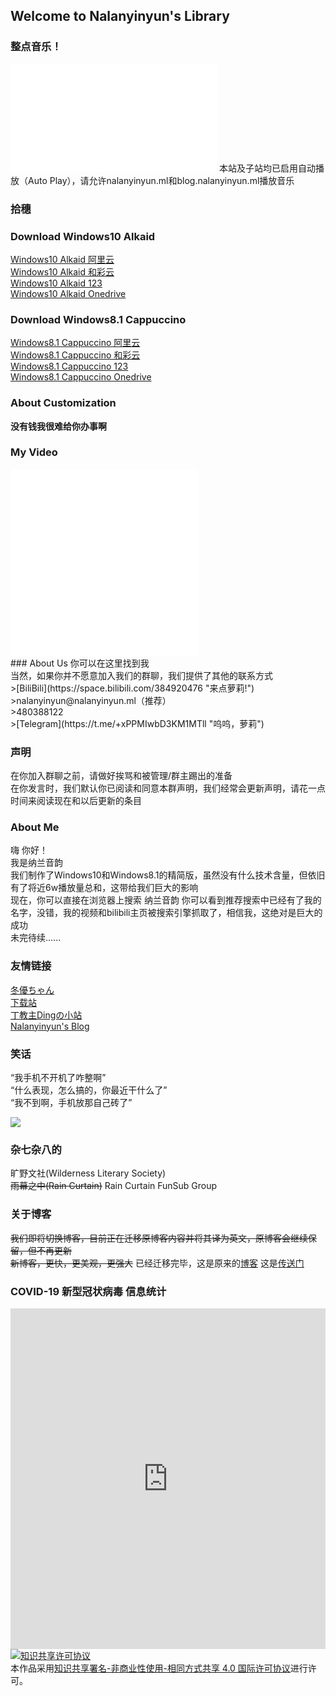 ## Welcome to Nalanyinyun's Library  
### 整点音乐！
<iframe frameborder="no" border="0" marginwidth="0" marginheight="0" width=330 height=86 src="//music.163.com/outchain/player?type=2&id=1366519117&auto=1&height=66"></iframe>
<iframe frameborder="no" border="0" marginwidth="0" marginheight="0" width=330 height=86 src="//music.163.com/outchain/player?type=2&id=1317507921&auto=0&height=66"></iframe>  
本站及子站均已启用自动播放（Auto Play），请允许nalanyinyun.ml和blog.nalanyinyun.ml播放音乐  

### 拾穗  
<span id="jinrishici-sentence"></span>
<script src="https://sdk.jinrishici.com/v2/browser/jinrishici.js" charset="utf-8"></script>

### Download Windows10 Alkaid<br>
[Windows10 Alkaid 阿里云](https://download.fuibafuyu.top/Ali/System/Windows/Lite/Windows10%20Alkaid%20by%20nalanyinyun.iso "涩涩 涩涩!")<br>
[Windows10 Alkaid 和彩云](https://download1.fuibafuyu.top/d/139/System/Windows/Lite/Windows10%20Alkaid%20by%20nalanyinyun.iso "让我摸摸奶子")<br>
[Windows10 Alkaid 123](https://download1.fuibafuyu.top/d/123/System/Windows/Lite/Windows10%20Alkaid%20by%20nalanyinyun.iso)  
[Windows10 Alkaid Onedrive](https://download.fuibafuyu.top/OD/System/Windows/Lite/Windows10%20Alkaid%20by%20nalanyinyun.iso)  
### Download Windows8.1 Cappuccino  
[Windows8.1 Cappuccino 阿里云](https://dl.fuyu.ml/Ali/System/Windows/Lite/Windows8.1%20Cappuccino.iso "小萝莉来找我!")<br>
[Windows8.1 Cappuccino 和彩云](https://download1.fuibafuyu.top/d/139/System/Windows/Lite/Windows8.1%20Cappuccino.iso "没有骚话了")<br>
[Windows8.1 Cappuccino 123](https://download1.fuibafuyu.top/d/123/System/Windows/Lite/Windows8.1%20Cappuccino.iso "为啥冬优整一堆分流")  
[Windows8.1 Cappuccino Onedrive](https://download.fuibafuyu.top/OD/System/Windows/Lite/Windows8.1%20Cappuccino.iso)
### About Customization<br>
**没有钱我很难给你办事啊**<br>

### My Video<br>
<iframe src="//player.bilibili.com/player.html?aid=296463240&bvid=BV1sF411n7va&cid=506523758&page=1" scrolling="no" border="0" frameborder="no" framespacing="0" allowfullscreen="true"> </iframe>
<iframe src="//player.bilibili.com/player.html?aid=509249820&bvid=BV1vu411X7gX&cid=514645592&page=1" scrolling="no" border="0" frameborder="no" framespacing="0" allowfullscreen="true"> </iframe><br>
### About Us
你可以在这里找到我<br>
当然，如果你并不愿意加入我们的群聊，我们提供了其他的联系方式<br>
>[BiliBili](https://space.bilibili.com/384920476 "来点萝莉!")<br>
>nalanyinyun@nalanyinyun.ml（推荐）<br>
>480388122<br>
>[Telegram](https://t.me/+xPPMIwbD3KM1MTll "呜呜，萝莉")<br>

### 声明
在你加入群聊之前，请做好挨骂和被管理/群主踢出的准备  
在你发言时，我们默认你已阅读和同意本群声明，我们经常会更新声明，请花一点时间来阅读现在和以后更新的条目

### About Me  
嗨 你好！  
我是纳兰音韵  
我们制作了Windows10和Windows8.1的精简版，虽然没有什么技术含量，但依旧有了将近6w播放量总和，这带给我们巨大的影响  
现在，你可以直接在浏览器上搜索 纳兰音韵 你可以看到推荐搜索中已经有了我的名字，没错，我的视频和bilibili主页被搜索引擎抓取了，相信我，这绝对是巨大的成功   
未完待续......  

### 友情链接  
[冬優ちゃん](https://www.fuibafuyu.cn/ "小萝莉，点击调戏" )  
[下载站](https://mirror.nalanyinyun.ml/)  
[丁教主Dingの小站](https://djz.plus/)  
[Nalanyinyun's Blog](https://blog.nalanyinyun.ml)
### 笑话
“我手机不开机了咋整啊”  
“什么表现，怎么搞的，你最近干什么了”  
“我不到啊，手机放那自己砖了”    



<div>
  <img src="https://api.xhofe.top/ip/?line1=Welcome！&amp;line2=nalanyinyun.ml" />
</div>  

<script src="https://eqcn.ajz.miesnfu.com/wp-content/plugins/wp-3d-pony/live2dw/lib/L2Dwidget.min.js"></script>
<script>
    L2Dwidget.init({
        "model": {
　　　　　　　//jsonpath控制模型，这个是z16，蛮可爱的
            jsonPath: "https://unpkg.com/live2d-widget-model-z16@1.0.5/assets/z16.model.json",
            "scale": 1
        },
        "display": {
            "position": "left", //看板娘的表现位置
            "width": 150,  //宽度
            "height": 250, //高度
            "hOffset": 0,
            "vOffset": -20
        },
        "mobile": {
            "show": false, //是否在移动端显示
            "scale": 0.5
        },
        "react": {
            "opacityDefault": 0.7,
            "opacityOnHover": 0.2
        }
    });
</script>  
### 杂七杂八的
旷野文社(Wilderness Literary Society)  
~~雨幕之中(Rain Curtain)~~ Rain Curtain FunSub Group  
### 关于博客
~~我们即将切换博客，目前正在迁移原博客内容并将其译为英文，原博客会继续保留，但不再更新  
新博客，更快，更美观，更强大~~
已经迁移完毕，这是原来的[博客](https://old.blog.nalanyinyun.ml/)
这是[传送门](https://new.blog.nalanyinyun.ml/)

### COVID-19 新型冠状病毒 信息统计
<iframe src="https://cn.bing.com/covidans/widget?&setlang=zh-CN&lcid=/TaiWan&mt=Map" height="545" frameborder="no" scrolling="no" border="0" width="100%"> </iframe>   
<a rel="license" href="http://creativecommons.org/licenses/by-nc-sa/4.0/"><img alt="知识共享许可协议" style="border-width:0" src="https://i.creativecommons.org/l/by-nc-sa/4.0/88x31.png" /></a><br />本作品采用<a rel="license" href="http://creativecommons.org/licenses/by-nc-sa/4.0/">知识共享署名-非商业性使用-相同方式共享 4.0 国际许可协议</a>进行许可。
